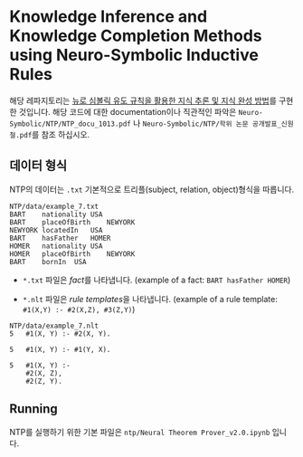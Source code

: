 # Knowledge Inference and Knowledge Completion Methods using Neuro-Symbolic Inductive Rules
해당 레파지토리는 [뉴로 심볼릭 유도 규칙을 활용한 지식 추론 및 지식 완성 방법](http://oasis.dcollection.net/public_resource/pdf/200000491588_20211109213038.pdf)를 구현한 것입니다. 
해당 코드에 대한 documentation이나 직관적인 파악은 `Neuro-Symbolic/NTP/NTP_docu_1013.pdf` 나 `Neuro-Symbolic/NTP/학위 논문 공개발표_신원철.pdf`를 참조 하십시오.

## 데이터 형식
NTP의 데이터는 `.txt` 기본적으로 트리플(subject, relation, object)형식을 따릅니다.

```shell
NTP/data/example_7.txt
BART	nationality	USA
BART	placeOfBirth	NEWYORK
NEWYORK	locatedIn	USA
BART	hasFather	HOMER
HOMER	nationality	USA
HOMER	placeOfBirth	NEWYORK
BART	bornIn	USA
```

- `*.txt` 파일은 *fact*를 나타냅니다. (example of a fact: `BART hasFather HOMER`)

- `*.nlt` 파일은 *rule templates*을 나타냅니다. (example of a rule template: `#1(X,Y) :- #2(X,Z), #3(Z,Y)`)

```shell
NTP/data/example_7.nlt
5   #1(X, Y) :- #2(X, Y).

5   #1(X, Y) :- #1(Y, X).

5   #1(X, Y) :-
    #2(X, Z),
    #2(Z, Y).
```

## Running

NTP를 실행하기 위한 기본 파일은 `ntp/Neural Theorem Prover_v2.0.ipynb` 입니다.